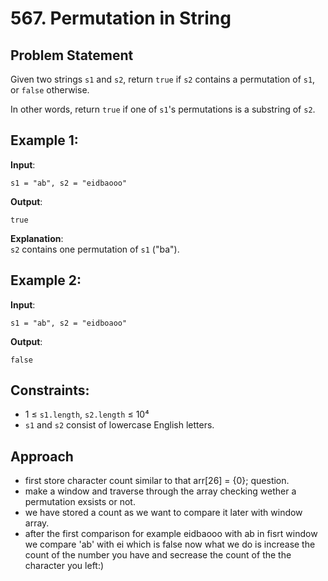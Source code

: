 # 567. Permutation in String

## Problem Statement

Given two strings `s1` and `s2`, return `true` if `s2` contains a permutation of `s1`, or `false` otherwise.

In other words, return `true` if one of `s1`'s permutations is a substring of `s2`.

## Example 1:

**Input**:  
```
s1 = "ab", s2 = "eidbaooo"
```

**Output**:  
```
true
```

**Explanation**:  
`s2` contains one permutation of `s1` ("ba").

## Example 2:

**Input**:  
```
s1 = "ab", s2 = "eidboaoo"
```

**Output**:  
```
false
```

## Constraints:

- 1 ≤ `s1.length`, `s2.length` ≤ 10⁴
- `s1` and `s2` consist of lowercase English letters.
## Approach

- first store character count similar to that arr[26] = {0}; question.
- make a window and traverse through the array checking wether a permutation exsists or not.
- we have stored a count as we want to compare it later with window array.
- after the first comparison for example eidbaooo with ab in fisrt window we compare 'ab' with ei which is false now what we do is increase the count of the number you have and secrease the count of the the character you left:)
